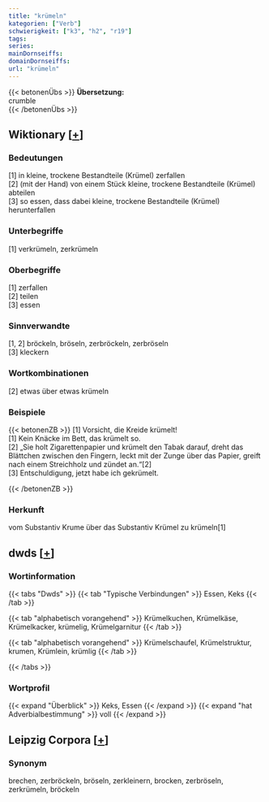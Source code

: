 ```yaml
---
title: "krümeln"
kategorien: ["Verb"]
schwierigkeit: ["k3", "h2", "r19"]
tags:
series:
mainDornseiffs:
domainDornseiffs:
url: "krümeln"
---
```


{{< betonenÜbs >}}
**Übersetzung:**  
crumble  
{{< /betonenÜbs >}}

## Wiktionary [[+](https://de.wiktionary.org/wiki/krümeln)]

### Bedeutungen
[1] in kleine, trockene Bestandteile (Krümel) zerfallen  
[2] (mit der Hand) von einem Stück kleine, trockene Bestandteile (Krümel) abteilen  
[3] so essen, dass dabei kleine, trockene Bestandteile (Krümel) herunterfallen  

### Unterbegriffe
[1] verkrümeln, zerkrümeln  

### Oberbegriffe
[1] zerfallen  
[2] teilen  
[3] essen  

### Sinnverwandte
[1, 2] bröckeln, bröseln, zerbröckeln, zerbröseln  
[3] kleckern  

### Wortkombinationen
[2] etwas über etwas krümeln  

### Beispiele
{{< betonenZB >}}
[1] Vorsicht, die Kreide krümelt!  
[1] Kein Knäcke im Bett, das krümelt so.  
[2] „Sie holt Zigarettenpapier und krümelt den Tabak darauf, dreht das Blättchen zwischen den Fingern, leckt mit der Zunge über das Papier, greift nach einem Streichholz und zündet an.“[2]  
[3] Entschuldigung, jetzt habe ich gekrümelt.  

{{< /betonenZB >}}
### Herkunft
vom Substantiv Krume über das Substantiv Krümel zu krümeln[1]  



## dwds [[+](https://www.dwds.de/wb/krümeln)]

### Wortinformation
{{< tabs "Dwds" >}}
{{< tab "Typische Verbindungen" >}}
Essen, Keks
{{< /tab >}}

{{< tab "alphabetisch vorangehend" >}}
Krümelkuchen, Krümelkäse, Krümelkacker, krümelig, Krümelgarnitur
{{< /tab >}}

{{< tab "alphabetisch vorangehend" >}}
Krümelschaufel, Krümelstruktur, krumen, Krümlein, krümlig
{{< /tab >}}

{{< /tabs >}}

### Wortprofil
{{< expand "Überblick" >}} Keks, Essen {{< /expand >}}
{{< expand "hat Adverbialbestimmung" >}} voll {{< /expand >}}

## Leipzig Corpora [[+](https://corpora.uni-leipzig.de/en/res?word=krümeln&corpusId=deu_newscrawl-public_2018)]


### Synonym
brechen, zerbröckeln, bröseln, zerkleinern, brocken, zerbröseln, zerkrümeln, bröckeln

